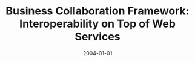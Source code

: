 ---
abstract: ''
authors:
- Birgit Hofreiter
- Klaus-Dieter Naujok
- Christian Huemer
date: '2004-01-01'
featured: false
links:
- name: Publik
  url: https://publik.tuwien.ac.at/showentry.php?ID=203835&lang=2
publication: 'Talk: Proceedings for the Final Conference of the EU 5. Rahmenprogramm-Project
  FOODTRACE, EU; 01-01-2004'
publication_types:
- '3'
publishDate: '2004-01-01'
title: 'Business Collaboration Framework: Interoperability on Top of Web Services'
url_pdf: ''
---